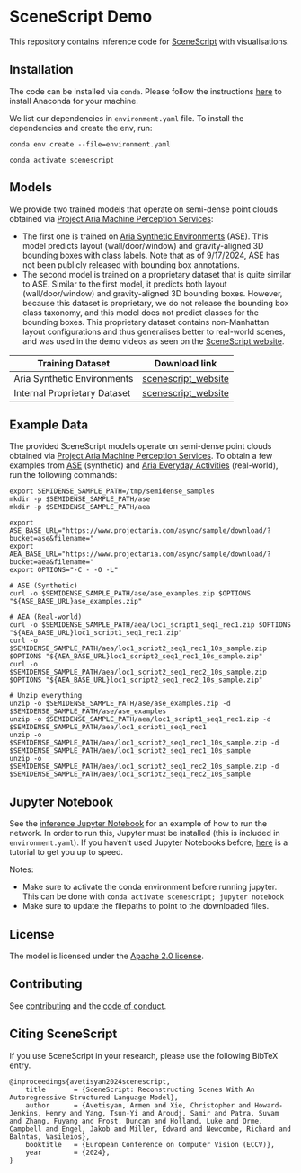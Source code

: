 # SceneScript Demo
This repository contains inference code for [SceneScript](https://www.projectaria.com/scenescript) with visualisations.


## Installation

The code can be installed via `conda`. Please follow the instructions [here](https://docs.anaconda.com/anaconda/install/index.html) to install Anaconda for your machine.

We list our dependencies in `environment.yaml` file. To install the dependencies and create the env, run:

```
conda env create --file=environment.yaml

conda activate scenescript
```

## Models
We provide two trained models that operate on semi-dense point clouds obtained via [Project Aria Machine Perception Services](https://facebookresearch.github.io/projectaria_tools/docs/data_formats/mps/slam/mps_pointcloud):

* The first one is trained on [Aria Synthetic Environments](https://www.projectaria.com/datasets/ase/) (ASE). This model predicts layout (wall/door/window) and gravity-aligned 3D bounding boxes with class labels. Note that as of 9/17/2024, ASE has not been publicly released with bounding box annotations.
* The second model is trained on a proprietary dataset that is quite similar to ASE. Similar to the first model, it predicts both layout (wall/door/window) and gravity-aligned 3D bounding boxes. However, because this dataset is proprietary, we do not release the bounding box class taxonomy, and this model does not predict classes for the bounding boxes. This proprietary dataset contains non-Manhattan layout configurations and thus generalises better to real-world scenes, and was used in the demo videos as seen on the [SceneScript website](https://www.projectaria.com/scenescript/).

| Training Dataset | Download link |
| -------- | -------- |
| Aria Synthetic Environments | [scenescript_website](https://www.projectaria.com/scenescript/) |
| Internal Proprietary Dataset | [scenescript_website](https://www.projectaria.com/scenescript/) |

## Example Data

The provided SceneScript models operate on semi-dense point clouds obtained via [Project Aria Machine Perception Services](https://facebookresearch.github.io/projectaria_tools/docs/data_formats/mps/slam/mps_pointcloud). To obtain a few examples from [ASE](https://www.projectaria.com/datasets/ase/) (synthetic) and [Aria Everyday Activities](https://www.projectaria.com/datasets/aea/) (real-world), run the following commands:

```
export SEMIDENSE_SAMPLE_PATH=/tmp/semidense_samples
mkdir -p $SEMIDENSE_SAMPLE_PATH/ase
mkdir -p $SEMIDENSE_SAMPLE_PATH/aea

export ASE_BASE_URL="https://www.projectaria.com/async/sample/download/?bucket=ase&filename="
export AEA_BASE_URL="https://www.projectaria.com/async/sample/download/?bucket=aea&filename="
export OPTIONS="-C - -O -L"

# ASE (Synthetic)
curl -o $SEMIDENSE_SAMPLE_PATH/ase/ase_examples.zip $OPTIONS "${ASE_BASE_URL}ase_examples.zip"

# AEA (Real-world)
curl -o $SEMIDENSE_SAMPLE_PATH/aea/loc1_script1_seq1_rec1.zip $OPTIONS "${AEA_BASE_URL}loc1_script1_seq1_rec1.zip"
curl -o $SEMIDENSE_SAMPLE_PATH/aea/loc1_script2_seq1_rec1_10s_sample.zip $OPTIONS "${AEA_BASE_URL}loc1_script2_seq1_rec1_10s_sample.zip"
curl -o $SEMIDENSE_SAMPLE_PATH/aea/loc1_script2_seq1_rec2_10s_sample.zip $OPTIONS "${AEA_BASE_URL}loc1_script2_seq1_rec2_10s_sample.zip"

# Unzip everything
unzip -o $SEMIDENSE_SAMPLE_PATH/ase/ase_examples.zip -d $SEMIDENSE_SAMPLE_PATH/ase/ase_examples
unzip -o $SEMIDENSE_SAMPLE_PATH/aea/loc1_script1_seq1_rec1.zip -d $SEMIDENSE_SAMPLE_PATH/aea/loc1_script1_seq1_rec1
unzip -o $SEMIDENSE_SAMPLE_PATH/aea/loc1_script2_seq1_rec1_10s_sample.zip -d $SEMIDENSE_SAMPLE_PATH/aea/loc1_script2_seq1_rec1_10s_sample
unzip -o $SEMIDENSE_SAMPLE_PATH/aea/loc1_script2_seq1_rec2_10s_sample.zip -d $SEMIDENSE_SAMPLE_PATH/aea/loc1_script2_seq1_rec2_10s_sample
```

## Jupyter Notebook

See the [inference Jupyter Notebook](inference.ipynb) for an example of how to run the network. In order to run this, Jupyter must be installed (this is included in `environment.yaml`). If you haven't used Jupyter Notebooks before, [here](https://www.dataquest.io/blog/jupyter-notebook-tutorial/) is a tutorial to get you up to speed.

Notes:

* Make sure to activate the conda environment before running jupyter. This can be done with ```conda activate scenescript; jupyter notebook```
* Make sure to update the filepaths to point to the downloaded files.

## License

The model is licensed under the [Apache 2.0 license](LICENSE).

## Contributing

See [contributing](CONTRIBUTING.md) and the [code of conduct](CODE_OF_CONDUCT.md).

## Citing SceneScript

If you use SceneScript in your research, please use the following BibTeX entry.

```
@inproceedings{avetisyan2024scenescript,
    title       = {SceneScript: Reconstructing Scenes With An Autoregressive Structured Language Model},
    author      = {Avetisyan, Armen and Xie, Christopher and Howard-Jenkins, Henry and Yang, Tsun-Yi and Aroudj, Samir and Patra, Suvam and Zhang, Fuyang and Frost, Duncan and Holland, Luke and Orme, Campbell and Engel, Jakob and Miller, Edward and Newcombe, Richard and Balntas, Vasileios},
    booktitle   = {European Conference on Computer Vision (ECCV)},
    year        = {2024},
}
```
